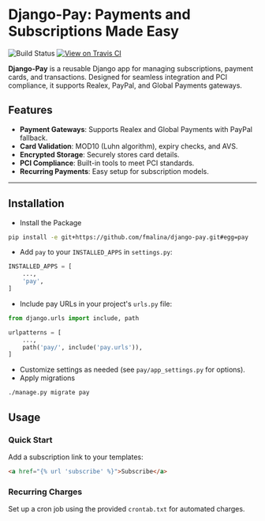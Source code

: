 # Django-Pay: Payments and Subscriptions Made Easy

![Build Status](https://travis-ci.org/fmalina/django-pay.svg?branch=master)
[![View on Travis CI](https://travis-ci.org/fmalina/django-pay)](https://travis-ci.org/fmalina/django-pay)

**Django-Pay** is a reusable Django app for managing subscriptions, payment cards, and transactions. Designed for seamless integration and PCI compliance, it supports Realex, PayPal, and Global Payments gateways.

## Features

- **Payment Gateways**: Supports Realex and Global Payments with PayPal fallback.
- **Card Validation**: MOD10 (Luhn algorithm), expiry checks, and AVS.
- **Encrypted Storage**: Securely stores card details.
- **PCI Compliance**: Built-in tools to meet PCI standards.
- **Recurring Payments**: Easy setup for subscription models.

---

## Installation

- Install the Package
```bash
pip install -e git+https://github.com/fmalina/django-pay.git#egg=pay
```
- Add `pay` to your `INSTALLED_APPS` in `settings.py`:
```python
INSTALLED_APPS = [
    ...,
    'pay',
]
```
- Include pay URLs in your project's `urls.py` file:
```python
from django.urls import include, path

urlpatterns = [
    ...,
    path('pay/', include('pay.urls')),
]
```
- Customize settings as needed (see `pay/app_settings.py` for options).
- Apply migrations
```bash
./manage.py migrate pay
```

## Usage
### Quick Start
Add a subscription link to your templates:
```html
<a href="{% url 'subscribe' %}">Subscribe</a>
```

### Recurring Charges
Set up a cron job using the provided `crontab.txt` for automated charges.
